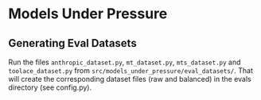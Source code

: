# Models Under Pressure

## Generating Eval Datasets

Run the files `anthropic_dataset.py`, `mt_dataset.py`, `mts_dataset.py` and `toolace_dataset.py` from `src/models_under_pressure/eval_datasets/`.
That will create the corresponding dataset files (raw and balanced) in the evals directory (see config.py).
